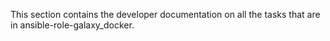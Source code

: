 This section contains the developer documentation on all the tasks that are in ansible-role-galaxy_docker.
